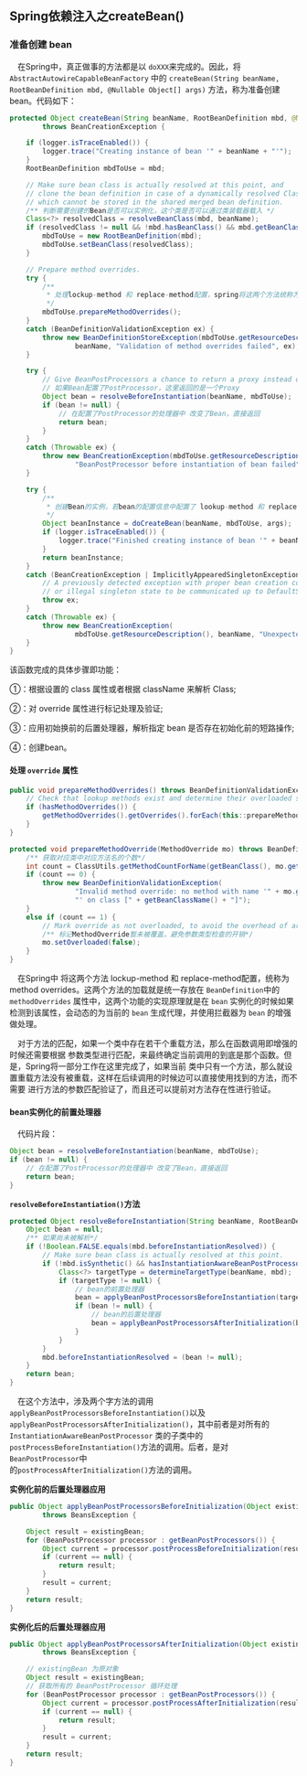 ## Spring依赖注入之createBean()
### 准备创建 bean
&ensp;&ensp;在Spring中，真正做事的方法都是以 `doXXX`来完成的。因此，将
`AbstractAutowireCapableBeanFactory` 中的 `createBean(String beanName,
RootBeanDefinition mbd, @Nullable Object[] args)`
方法，称为准备创建bean。代码如下：

```java
protected Object createBean(String beanName, RootBeanDefinition mbd, @Nullable Object[] args)
        throws BeanCreationException {

    if (logger.isTraceEnabled()) {
        logger.trace("Creating instance of bean '" + beanName + "'");
    }
    RootBeanDefinition mbdToUse = mbd;

    // Make sure bean class is actually resolved at this point, and
    // clone the bean definition in case of a dynamically resolved Class
    // which cannot be stored in the shared merged bean definition.
    /** 判断需要创建的Bean是否可以实例化，这个类是否可以通过类装载器载入 */
    Class<?> resolvedClass = resolveBeanClass(mbd, beanName);
    if (resolvedClass != null && !mbd.hasBeanClass() && mbd.getBeanClassName() != null) {
        mbdToUse = new RootBeanDefinition(mbd);
        mbdToUse.setBeanClass(resolvedClass);
    }

    // Prepare method overrides.
    try {
        /**
         * 处理lockup-method 和 replace-method配置，spring将这两个方法统称为 method overrides
         */
        mbdToUse.prepareMethodOverrides();
    }
    catch (BeanDefinitionValidationException ex) {
        throw new BeanDefinitionStoreException(mbdToUse.getResourceDescription(),
                beanName, "Validation of method overrides failed", ex);
    }

    try {
        // Give BeanPostProcessors a chance to return a proxy instead of the target bean instance.
        // 如果Bean配置了PostProcessor，这里返回的是一个Proxy
        Object bean = resolveBeforeInstantiation(beanName, mbdToUse);
        if (bean != null) {
            // 在配置了PostProcessor的处理器中 改变了Bean，直接返回
            return bean;
        }
    }
    catch (Throwable ex) {
        throw new BeanCreationException(mbdToUse.getResourceDescription(), beanName,
                "BeanPostProcessor before instantiation of bean failed", ex);
    }

    try {
        /**
         * 创建Bean的实例，若bean的配置信息中配置了 lookup-method 和 replace-method
         */
        Object beanInstance = doCreateBean(beanName, mbdToUse, args);
        if (logger.isTraceEnabled()) {
            logger.trace("Finished creating instance of bean '" + beanName + "'");
        }
        return beanInstance;
    }
    catch (BeanCreationException | ImplicitlyAppearedSingletonException ex) {
        // A previously detected exception with proper bean creation context already,
        // or illegal singleton state to be communicated up to DefaultSingletonBeanRegistry.
        throw ex;
    }
    catch (Throwable ex) {
        throw new BeanCreationException(
                mbdToUse.getResourceDescription(), beanName, "Unexpected exception during bean creation", ex);
    }
}
```
该函数完成的具体步骤即功能：

①：根据设置的 class 属性或者根据 className 来解析 Class;

②：对 override 属性进行标记处理及验证;

③：应用初始换前的后置处理器，解析指定 bean 是否存在初始化前的短路操作;

④：创建bean。

#### 处理 `override` 属性

```java
public void prepareMethodOverrides() throws BeanDefinitionValidationException {
    // Check that lookup methods exist and determine their overloaded status.
    if (hasMethodOverrides()) {
        getMethodOverrides().getOverrides().forEach(this::prepareMethodOverride);
    }
}
```

```java
protected void prepareMethodOverride(MethodOverride mo) throws BeanDefinitionValidationException {
    /** 获取对应类中对应方法名的个数*/
    int count = ClassUtils.getMethodCountForName(getBeanClass(), mo.getMethodName());
    if (count == 0) {
        throw new BeanDefinitionValidationException(
                "Invalid method override: no method with name '" + mo.getMethodName() +
                "' on class [" + getBeanClassName() + "]");
    }
    else if (count == 1) {
        // Mark override as not overloaded, to avoid the overhead of arg type checking.
        /** 标记MethodOverride暂未被覆盖，避免参数类型检查的开销*/
        mo.setOverloaded(false);
    }
}
```
&ensp;&ensp;在Spring中 将这两个方法 lockup-method 和
replace-method配置，统称为 method overrides。这两个方法的加载就是统一存放在
`BeanDefinition`中的 `methodOverrides` 属性中，这两个功能的实现原理就是在
`bean` 实例化的时候如果检测到该属性，会动态的为当前的 `bean` 生成代理，并使用拦截器为
`bean` 的增强做处理。

&ensp;&ensp;对于方法的匹配，如果一个类中存在若干个重载方法，那么在函数调用即增强的时候还需要根据
参数类型进行匹配，来最终确定当前调用的到底是那个函数。但是，Spring将一部分工作在这里完成了，如果当前
类中只有一个方法，那么就设置重载方法没有被重载，这样在后续调用的时候边可以直接使用找到的方法，而不需要
进行方法的参数匹配验证了，而且还可以提前对方法存在性进行验证。

#### bean实例化的前置处理器

&ensp;&ensp;代码片段：
```java
Object bean = resolveBeforeInstantiation(beanName, mbdToUse);
if (bean != null) {
    // 在配置了PostProcessor的处理器中 改变了Bean，直接返回
    return bean;
}
```
**`resolveBeforeInstantiation()`方法**

```java
protected Object resolveBeforeInstantiation(String beanName, RootBeanDefinition mbd) {
    Object bean = null;
    /** 如果尚未被解析*/
    if (!Boolean.FALSE.equals(mbd.beforeInstantiationResolved)) {
        // Make sure bean class is actually resolved at this point.
        if (!mbd.isSynthetic() && hasInstantiationAwareBeanPostProcessors()) {
            Class<?> targetType = determineTargetType(beanName, mbd);
            if (targetType != null) {
                // bean的前置处理器
                bean = applyBeanPostProcessorsBeforeInstantiation(targetType, beanName);
                if (bean != null) {
                    // bean的后置处理器
                    bean = applyBeanPostProcessorsAfterInitialization(bean, beanName);
                }
            }
        }
        mbd.beforeInstantiationResolved = (bean != null);
    }
    return bean;
}
```
&ensp;&ensp;在这个方法中，涉及两个字方法的调用`applyBeanPostProcessorsBeforeInstantiation()`以及
`applyBeanPostProcessorsAfterInitialization()`，其中前者是对所有的`InstantiationAwareBeanPostProcessor`
类的子类中的`postProcessBeforeInstantiation()`方法的调用。后者，是对`BeanPostProcessor`中  
的`postProcessAfterInitialization()`方法的调用。

**实例化前的后置处理器应用**
```java
public Object applyBeanPostProcessorsBeforeInitialization(Object existingBean, String beanName)
        throws BeansException {

    Object result = existingBean;
    for (BeanPostProcessor processor : getBeanPostProcessors()) {
        Object current = processor.postProcessBeforeInitialization(result, beanName);
        if (current == null) {
            return result;
        }
        result = current;
    }
    return result;
}
```

**实例化后的后置处理器应用**
```java
public Object applyBeanPostProcessorsAfterInitialization(Object existingBean, String beanName)
        throws BeansException {

    // existingBean 为原对象
    Object result = existingBean;
    // 获取所有的 BeanPostProcessor 循环处理
    for (BeanPostProcessor processor : getBeanPostProcessors()) {
        Object current = processor.postProcessAfterInitialization(result, beanName);
        if (current == null) {
            return result;
        }
        result = current;
    }
    return result;
}
```









